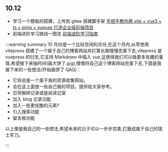 ## 10.12

- 学习一个模板的搭建，上传到 gitee 搭建脚手架 [手把手教你用 vite + vue3 + ts + pinia + vueuse 打造企业级前端项目](https://juejin.cn/post/7079785777692934174#heading-11)
- 前端进阶学习路线一图览 [前端进阶学习指南](https://www.processon.com/view/link/61c53fb31efad45a2b42afd9#map)

:::warning summary
10 月份是一个比较空闲的月份,在这个月内,从零使用 vitepress 搭建了一个属于自己的博客网站并打算长期慢慢完善下去,vitepress 是 vuepress 的衍生,它支持 Markdown 中插入 vue,这使得我们可以做更多有趣的事情,希望接下来抽时间(画大饼了.jpg),慢慢将自己这个博客网站完善下去,下面是我接下来的一些想法(开始画饼了 QAQ)：

- 它将会是一个属于我的资源收集网站。
- 会在这上面放一些自己做的项目，提供给大家参考。
- 日常搬砖记录或是阅读记录
- 加入 blog 记录功能
- 加入一些更炫酷的元素?
- 引入搜索功能
- 留言板功能

以上便是我自己的一些想法,希望未来的日子可以一步步完善,打磨成属于自己的瑞士军刀。

:::
